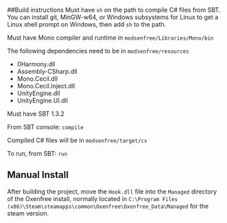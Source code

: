 ##Build instructions
Must have `sh` on the path to compile C# files from SBT. You can install git, MinGW-w64,
or Windows subsystems for Linux to get a Linux shell prompt on Windows, then add `sh` to
the path.

Must have Mono compiler and runtime in `modsenfree/Libraries/Mono/bin`

The following dependencies need to be in `modsenfree/resources`
- 0Harmony.dll
- Assembly-CSharp.dll
- Mono.Cecil.dll
- Mono.Cecil.Inject.dll
- UnityEngine.dll
- UnityEngine.UI.dll

Must have SBT 1.3.2

From SBT console:
`compile`

Compiled C# files will be in `modsenfree/target/cs`

To run, from SBT: 
`run`

## Manual Install
After building the project, move the `Hook.dll` file into the `Managed` directory of the Oxenfree install, normally 
located in `C:\Program Files (x86)\Steam\steamapps\common\Oxenfree\Oxenfree_Data\Managed` for the steam version.
